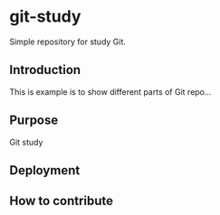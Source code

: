 # git-study
Simple repository for study Git.
## Introduction
This is example is to show different parts of Git repo... 
## Purpose
Git study
## Deployment

## How to contribute 
